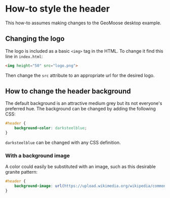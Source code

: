 # How-to style the header

This how-to assumes making changes to the GeoMoose desktop example.

## Changing the logo

The logo is included as a basic `<img>` tag in the HTML.  To change it find this line in `index.html`:

```html
<img height="50" src="logo.png">
```

Then change the `src` attribute to an appropriate url for the desired logo.

## How to change the header background

The default background is an attractive medium grey but its not everyone's preferred hue. The background can be changed by adding the following CSS:

```css
#header {
    background-color: darksteelblue;
}
```

`darksteelblue` can be changed with any CSS definition.

### With a background image
A color could easily be substituted with an image, such as this desirable granite pattern:
```css
#header {
    background-image: url(https://upload.wikimedia.org/wikipedia/commons/thumb/0/0d/Granite_Yosemite_P1160483.jpg/320px-Granite_Yosemite_P1160483.jpg);
}
```
